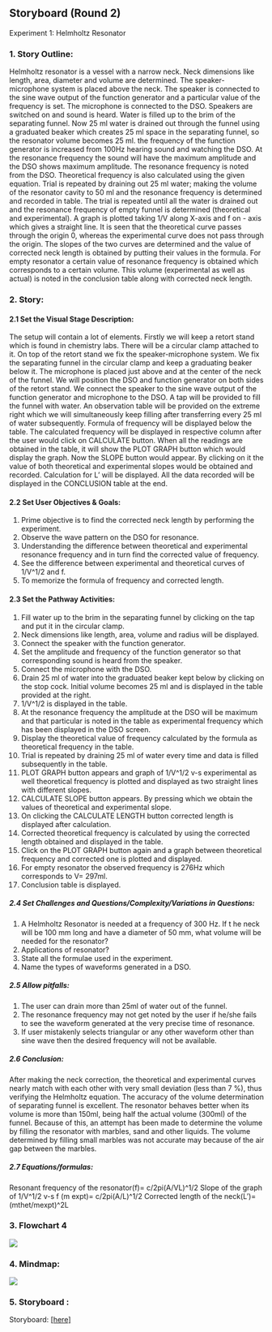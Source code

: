 ## Storyboard (Round 2)

Experiment 1: Helmholtz Resonator

### 1. Story Outline:

Helmholtz resonator is a vessel with a narrow neck. Neck dimensions like length, area, diameter and volume are determined. The speaker-microphone system is placed above the neck. The speaker is connected to the sine wave output of the function generator and a particular value of the frequency is set. The microphone is connected to the DSO. Speakers are switched on and sound is heard. Water is filled up to the brim of the separating funnel. Now 25 ml water is drained out through the funnel using a graduated beaker which creates 25 ml space in the separating funnel, so the resonator volume becomes 25 ml. the frequency of the function generator is increased from 100Hz hearing sound and watching the DSO. At the resonance frequency the sound will have the maximum amplitude and the DSO shows maximum amplitude. The resonance frequency is noted from the DSO. Theoretical frequency is also calculated using the given equation. Trial is repeated by draining out 25 ml water; making the volume of the resonator cavity to 50 ml and the resonance frequency is determined and recorded in table. The trial is repeated until all the water is drained out and the resonance frequency of empty funnel is determined (theoretical and experimental). A graph is plotted taking 1/V along X-axis and f on - axis which gives a straight line. It is seen that the theoretical curve passes through the origin 0, whereas the experimental curve does not pass through the origin. The slopes of the two curves are determined and the value of corrected neck length is obtained by putting their values in the formula. For empty resonator a certain value of resonance frequency is obtained which corresponds to a certain volume. This volume (experimental as well as actual) is noted in the conclusion table along with corrected neck length.

### 2. Story:

#### 2.1 Set the Visual Stage Description:
The setup will contain a lot of elements. Firstly we will keep a retort stand which is found in chemistry labs. There will be a circular clamp attached to it. On top of the retort stand we fix the speaker-microphone system. We fix the separating funnel in the circular clamp and keep a graduating beaker below it. The microphone is placed just above and at the center of the neck of the funnel. We will position the DSO and function generator on both sides of the retort stand. We connect the speaker to the sine wave output of the function generator and microphone to the DSO. A tap will be provided to fill the funnel with water. An observation table will be provided on the extreme right which we will simultaneously keep filling after transferring every 25 ml of water subsequently. Formula of frequency will be displayed below the table. The calculated frequency will be displayed in respective column after the user would click on CALCULATE button. When all the readings are obtained in the table, it will show the PLOT GRAPH button which would display the graph. Now the SLOPE button would appear. By clicking on it the value of both theoretical and experimental slopes would be obtained and recorded. Calculation for L’ will be displayed. All the data recorded will be displayed in the CONCLUSION table at the end.

#### 2.2 Set User Objectives & Goals:

1. Prime objective is to find the corrected neck length by performing the experiment.
2. Observe the wave pattern on the DSO for resonance.
3. Understanding the difference between theoretical and experimental resonance frequency and in turn find the corrected value of frequency.
4. See the difference between experimental and theoretical curves of 1/V^1/2 and f.
5. To memorize the formula of frequency and corrected length.


#### 2.3 Set the Pathway Activities:

1.	Fill water up to the brim in the separating funnel by clicking on the tap and put it in the circular clamp.
2.	Neck dimensions like length, area, volume and radius will be displayed.
3.	Connect the speaker with the function generator.
4.	Set the amplitude and frequency of the function generator so that corresponding sound is heard from the speaker.
5.	Connect the microphone with the DSO.
6.	Drain 25 ml of water into the graduated beaker kept below by clicking on the stop cock. Initial volume becomes 25 ml and is displayed in the table provided at the right.
7.	1/V^1/2 is displayed in the table.
8.	At the resonance frequency the amplitude at the DSO will be maximum and that particular is noted in the table as experimental frequency which has been displayed in the DSO screen.
9.	Display the theoretical value of frequency calculated by the formula as theoretical frequency in the table.
10.	Trial is repeated by draining 25 ml of water every time and data is filled subsequently in the table.
11.	 PLOT GRAPH button appears and graph of 1/V^1/2 v-s experimental as well theoretical frequency is plotted and displayed as two straight lines with different slopes.
12.	CALCULATE SLOPE button appears. By pressing which we obtain the values of theoretical and experimental slope. 
13.	On clicking the CALCULATE LENGTH button corrected length is displayed after calculation.
14.	Corrected theoretical frequency is calculated by using the corrected length obtained and displayed in the table.
15.	Click on the PLOT GRAPH button again and a graph between theoretical frequency and corrected one is plotted and displayed.
16.	For empty resonator the observed frequency is 276Hz which corresponds to V= 297ml.
17.	Conclusion table is displayed. 


##### 2.4 Set Challenges and Questions/Complexity/Variations in Questions:

1. A Helmholtz Resonator is needed at a frequency of 300 Hz. If t he neck will be 100 mm long and have a diameter of 50 mm, what volume will be needed for the resonator?
2. Applications of resonator?
3. State all the formulae used in the experiment.
4. Name the types of waveforms generated in a DSO.


##### 2.5 Allow pitfalls:

1.	The user can drain more than 25ml of water out of the funnel.
2.	The resonance frequency may not get noted by the user if he/she fails to see the waveform generated at the very precise time of resonance. 
3.	If user mistakenly selects triangular or any other waveform other than sine wave then the desired frequency will not be available.


##### 2.6 Conclusion:
After making the neck correction, the theoretical and experimental curves nearly match with each other with very small deviation (less than 7 %), thus verifying the Helmholtz equation. The accuracy of the volume determination of separating funnel is excellent. The resonator behaves better when its volume is more than 150ml, being half the actual volume (300ml) of the funnel. Because of this, an attempt has been made to determine the volume by filling the resonator with marbles, sand and other liquids. The volume determined by filling small marbles was not accurate may because of the air gap between the marbles.

##### 2.7 Equations/formulas:
Resonant frequency of the resonator(f)= c/2pi(A/VL)^1/2
Slope of the graph of 1/V^1/2 v-s f (m expt)= c/2pi(A/L)^1/2
Corrected length of the neck(L’)=(mthet/mexpt)^2L



### 3. Flowchart 4
<img src="flowchart/flowchart.png"/><br>


### 4. Mindmap:
<img src="mindmap/mindmap.jpg"/>
 
 
### 5. Storyboard :
Storyboard: <a href="storyboard/storyboard.gif"> [here]</a>
